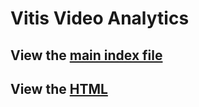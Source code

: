 # Vitis Video Analytics

## View the [main index file](https://gitenterprise.xilinx.com/techdocs/ivas/blob/master/index.rst)

## View the [HTML](https://pages.gitenterprise.xilinx.com/techdocs/ivas/)
